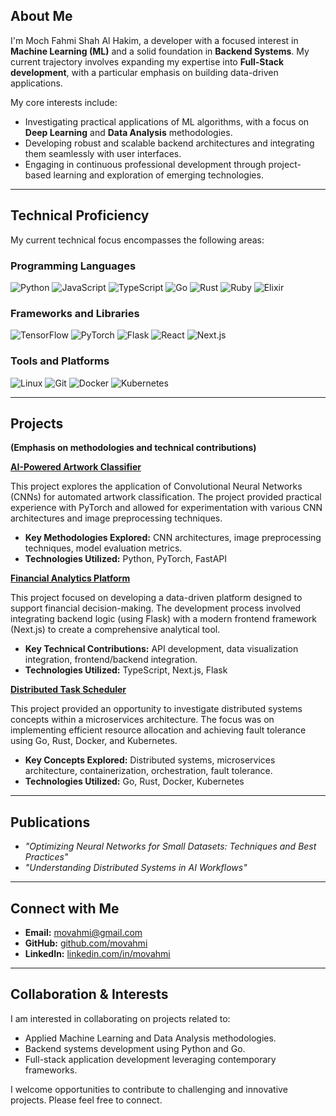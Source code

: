 ## About Me

I'm Moch Fahmi Shah Al Hakim, a developer with a focused interest in **Machine Learning (ML)** and a solid foundation in **Backend Systems**. My current trajectory involves expanding my expertise into **Full-Stack development**, with a particular emphasis on building data-driven applications.

My core interests include:

*   Investigating practical applications of ML algorithms, with a focus on **Deep Learning** and **Data Analysis** methodologies.
*   Developing robust and scalable backend architectures and integrating them seamlessly with user interfaces.
*   Engaging in continuous professional development through project-based learning and exploration of emerging technologies.

---

## Technical Proficiency

My current technical focus encompasses the following areas:

### Programming Languages
![Python](https://img.shields.io/badge/Python-FFD43B?style=for-the-badge&logo=python&logoColor=blue)
![JavaScript](https://img.shields.io/badge/JavaScript-F7DF1E?style=for-the-badge&logo=javascript&logoColor=black)
![TypeScript](https://img.shields.io/badge/TypeScript-007ACC?style=for-the-badge&logo=typescript&logoColor=white)
![Go](https://img.shields.io/badge/Go-00ADD8?style=for-the-badge&logo=go&logoColor=white)
![Rust](https://img.shields.io/badge/Rust-000000?style=for-the-badge&logo=rust&logoColor=white)
![Ruby](https://img.shields.io/badge/Ruby-CC342D?style=for-the-badge&logo=ruby&logoColor=white)
![Elixir](https://img.shields.io/badge/Elixir-4B275F?style=for-the-badge&logo=elixir&logoColor=white)

### Frameworks and Libraries
![TensorFlow](https://img.shields.io/badge/TensorFlow-FF6F00?style=for-the-badge&logo=tensorflow&logoColor=white)
![PyTorch](https://img.shields.io/badge/PyTorch-EE4C2C?style=for-the-badge&logo=pytorch&logoColor=white)
![Flask](https://img.shields.io/badge/Flask-000000?style=for-the-badge&logo=flask&logoColor=white)
![React](https://img.shields.io/badge/React-61DAFB?style=for-the-badge&logo=react&logoColor=black)
![Next.js](https://img.shields.io/badge/Next.js-000000?style=for-the-badge&logo=next.js&logoColor=white)

### Tools and Platforms
![Linux](https://img.shields.io/badge/Linux-FCC624?style=for-the-badge&logo=linux&logoColor=black)
![Git](https://img.shields.io/badge/Git-F05032?style=for-the-badge&logo=git&logoColor=white)
![Docker](https://img.shields.io/badge/Docker-2496ED?style=for-the-badge&logo=docker&logoColor=white)
![Kubernetes](https://img.shields.io/badge/Kubernetes-326CE5?style=for-the-badge&logo=kubernetes&logoColor=white)

---

## Projects 

**(Emphasis on methodologies and technical contributions)**

**[AI-Powered Artwork Classifier](projects/ai-art-classifier/README.md)**

This project explores the application of Convolutional Neural Networks (CNNs) for automated artwork classification. The project provided practical experience with PyTorch and allowed for experimentation with various CNN architectures and image preprocessing techniques.

*   **Key Methodologies Explored:** CNN architectures, image preprocessing techniques, model evaluation metrics.
*   **Technologies Utilized:** Python, PyTorch, FastAPI

**[Financial Analytics Platform](projects/fin-analytics/README.md)**

This project focused on developing a data-driven platform designed to support financial decision-making. The development process involved integrating backend logic (using Flask) with a modern frontend framework (Next.js) to create a comprehensive analytical tool.

*   **Key Technical Contributions:** API development, data visualization integration, frontend/backend integration.
*   **Technologies Utilized:** TypeScript, Next.js, Flask

**[Distributed Task Scheduler](projects/task-scheduler/README.md)**

This project provided an opportunity to investigate distributed systems concepts within a microservices architecture. The focus was on implementing efficient resource allocation and achieving fault tolerance using Go, Rust, Docker, and Kubernetes.

*   **Key Concepts Explored:** Distributed systems, microservices architecture, containerization, orchestration, fault tolerance.
*   **Technologies Utilized:** Go, Rust, Docker, Kubernetes

---
## Publications

- *"Optimizing Neural Networks for Small Datasets: Techniques and Best Practices"*  
- *"Understanding Distributed Systems in AI Workflows"*

---

## Connect with Me

- **Email:** [movahmi@gmail.com](mailto:movahmi@gmail.com)  
- **GitHub:** [github.com/movahmi](https://github.com/movahmi)  
- **LinkedIn:** [linkedin.com/in/movahmi](https://linkedin.com/in/movahmi)  

---

## Collaboration & Interests

I am interested in collaborating on projects related to:

*   Applied Machine Learning and Data Analysis methodologies.
*   Backend systems development using Python and Go.
*   Full-stack application development leveraging contemporary frameworks.

I welcome opportunities to contribute to challenging and innovative projects. Please feel free to connect.

